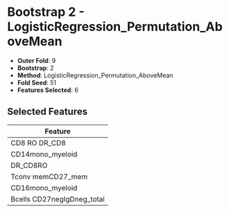 # Bootstrap 2 - LogisticRegression_Permutation_AboveMean

- **Outer Fold**: 9
- **Bootstrap**: 2
- **Method**: LogisticRegression_Permutation_AboveMean
- **Fold Seed**: 51
- **Features Selected**: 6

## Selected Features

| Feature |
|---------|
| CD8 RO DR_CD8 |
| CD14mono_myeloid |
| DR_CD8RO |
| Tconv memCD27_mem |
| CD16mono_myeloid |
| Bcells CD27negIgDneg_total |
